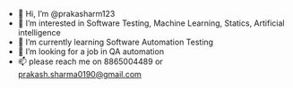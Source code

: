 - 👋 Hi, I’m @prakasharm123
- 👀 I’m interested in Software Testing, Machine Learning, Statics, Artificial intelligence
- 🌱 I’m currently learning Software Automation Testing  
- 💞️ I’m looking for a job in QA automation
- 📫 please reach me on 8865004489 or prakash.sharma0190@gmail.com

<!---
prakasharm123/prakasharm123 is a ✨ special ✨ repository because its `README.md` (this file) appears on your GitHub profile.
You can click the Preview link to take a look at your changes.
--->
